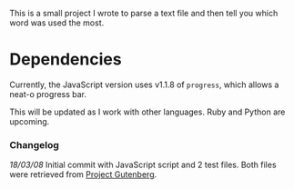 This is a small project I wrote to parse a text file and then tell you which word was used the most.

# Dependencies
Currently, the JavaScript version uses v1.1.8 of `progress`, which allows a neat-o progress bar.

This will be updated as I work with other languages. Ruby and Python are upcoming.

### Changelog

*18/03/08* Initial commit with JavaScript script and 2 test files. Both files were retrieved from [Project Gutenberg](http://gutenberg.org/).
